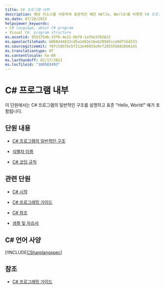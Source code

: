 ```yaml
---
title: C# 프로그램 내부
description: 해당 리소스를 사용하여 표준적인 예인 Hello, World!를 비롯한 C# 프로그램의 일반적인 구조를 이해할 수 있습니다.
ms.date: 07/20/2015
helpviewer_keywords:
- C# language, about C# program
- Visual C#, program structure
ms.assetid: 9551354b-33f0-4e11-bbf0-1a35e3702b22
ms.openlocfilehash: b060d44833cd5a1d02e16e629945cce9df16d333
ms.sourcegitcommit: f0fc5db7bcbf212e46933e9cf2d555bb82666141
ms.translationtype: HT
ms.contentlocale: ko-KR
ms.lasthandoff: 02/17/2021
ms.locfileid: "100583493"
---
```

# <a name="inside-a-c-program"></a>C# 프로그램 내부

이 단원에서는 C# 프로그램의 일반적인 구조를 설명하고 표준 "Hello, World!" 예가 포함됩니다.

## <a name="in-this-section"></a>단원 내용

- [C# 프로그램의 일반적인 구조](general-structure-of-a-csharp-program.md)

- [식별자 이름](identifier-names.md)

- [C# 코딩 규칙](coding-conventions.md)

## <a name="related-sections"></a>관련 단원

- [C# 시작](../../tour-of-csharp/index.md)

- [C# 프로그래밍 가이드](../index.md)

- [C# 참조](../../language-reference/index.md)

- [샘플 및 자습서](../../../samples-and-tutorials/index.md)

## <a name="c-language-specification"></a>C# 언어 사양

[!INCLUDE[CSharplangspec](~/includes/csharplangspec-md.md)]

## <a name="see-also"></a>참조

- [C# 프로그래밍 가이드](../index.md)
